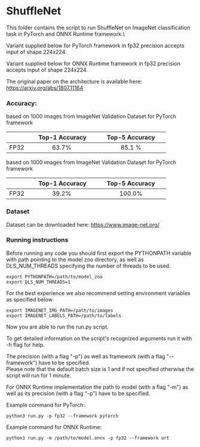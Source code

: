 # ShuffleNet


This folder contains the script to run ShuffleNet on ImageNet classification task in PyTorch and ONNX Runtime framework.\

Variant supplied below for PyTorch framework in fp32 precision accepts input of shape 224x224.

Variant supplied below for ONNX Runtime framework in fp32 precision accepts input of shape 224x224.

The original paper on the architecture is available here: https://arxiv.org/abs/1807.11164


### Accuracy:

based on 1000 images from ImageNet Validation Dataset for PyTorch framework

|   | &nbsp;&nbsp;&nbsp;&nbsp; Top-1 Accuracy&nbsp;&nbsp;&nbsp;&nbsp;  |&nbsp;&nbsp;&nbsp;&nbsp; Top-5 Accuracy &nbsp;&nbsp;&nbsp;&nbsp; |
|:---:|:---:|:---:|
| FP32  | 63.7%  | 85.1 %  |

based on 1000 images from ImageNet Validation Dataset for PyTorch framework

|   | &nbsp;&nbsp;&nbsp;&nbsp; Top-1 Accuracy&nbsp;&nbsp;&nbsp;&nbsp;  |&nbsp;&nbsp;&nbsp;&nbsp; Top-5 Accuracy &nbsp;&nbsp;&nbsp;&nbsp; |
|:---:|:---:|:---:|
| FP32  | 39.2%  | 100.0%  |


### Dataset

Dataset can be downloaded here: https://www.image-net.org/


### Running instructions

Before running any code you should first export the PYTHONPATH variable with path pointing to the model zoo directory,
as well as DLS_NUM_THREADS specifying the number of threads to be used.

```
export PYTHONPATH=/path/to/model_zoo
export DLS_NUM_THREADS=1
```

For the best experience we also recommend setting environment variables as specified below.

```
export IMAGENET_IMG_PATH=/path/to/images
export IMAGENET_LABELS_PATH=/path/to/labels
```

Now you are able to run the run.py script. 

To get detailed information on the script's recognized arguments run it with -h flag for help.

The precision (with a flag "-p") as well as framework (with a flag "--framework") have to be specified.\
Please note that the default batch size is 1 and if not specified otherwise the script will run for 1 minute.

For ONNX Runtime implementation the path to model (with a flag "-m") as well as its precision (with a flag "-p") have to be specified.

Example command for PyTorch: 

```
python3 run.py -p fp32 --framework pytorch
```

Example command for ONNX Runtime: 

```
python3 run.py -m /path/to/model.onnx -p fp32 --framework ort
```
